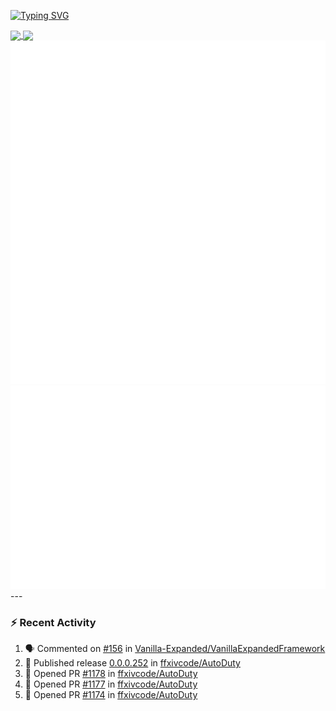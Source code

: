 [![Typing SVG](https://readme-typing-svg.demolab.com?font=Fira+Code&duration=1000&pause=1000&multiline=true&repeat=false&width=435&lines=Simon+Latusek+%7C+Gameplay+Engineer)](https://git.io/typing-svg)

<a href="https://github.com/anuraghazra/github-readme-stats">
  <img height=200 align="center" src="https://github-readme-stats.vercel.app/api?username=erdelf&theme=radical" />
</a>
<a href="https://github.com/anuraghazra/convoychat">
  <img height=200 align="center" src="https://streak-stats.demolab.com?user=erdelf&theme=radical&mode=weekly" />
</a>

<picture>
  <img src="/github-metrics.svg" alt="Metrics">
</picture>

<picture>
  <img src="/github-metrics-achievements.svg" alt="Achievements">
</picture>
---

### :zap: Recent Activity
<!--START_SECTION:activity-->
1. 🗣 Commented on [#156](https://github.com/Vanilla-Expanded/VanillaExpandedFramework/pull/156#issuecomment-3459567671) in [Vanilla-Expanded/VanillaExpandedFramework](https://github.com/Vanilla-Expanded/VanillaExpandedFramework)
2. 🚀 Published release [0.0.0.252](https://github.com/ffxivcode/AutoDuty/releases/tag/0.0.0.252) in [ffxivcode/AutoDuty](https://github.com/ffxivcode/AutoDuty)
3. 💪 Opened PR [#1178](undefined) in [ffxivcode/AutoDuty](https://github.com/ffxivcode/AutoDuty)
4. 💪 Opened PR [#1177](undefined) in [ffxivcode/AutoDuty](https://github.com/ffxivcode/AutoDuty)
5. 💪 Opened PR [#1174](undefined) in [ffxivcode/AutoDuty](https://github.com/ffxivcode/AutoDuty)
<!--END_SECTION:activity-->

<!--
**erdelf/erdelf** is a ✨ _special_ ✨ repository because its `README.md` (this file) appears on your GitHub profile.

Here are some ideas to get you started:

- 🔭 I’m currently working on ...
- 🌱 I’m currently learning ...
- 👯 I’m looking to collaborate on ...
- 🤔 I’m looking for help with ...
- 💬 Ask me about ...
- 📫 How to reach me: ...
- 😄 Pronouns: ...
- ⚡ Fun fact: ...
-->
